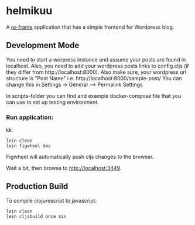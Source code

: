 # helmikuu

A [re-frame](https://github.com/Day8/re-frame) application that has a simple
frontend for Wordpress blog.

## Development Mode
You need to start a worpress instance and assume your posts are found in
localhost.
Also, you need to add your wordpress posts links to config.cljs (if they differ
from http://localhost:8000). Also make sure, your wordpress url structure is
"Post Name" i.e. http://localhost:8000/sample-post/ You can change this in
Settings -> General --> Permalink Settings

In scripts-folder you can find and example docker-compose file that you can use
to set up testing environment. 

### Run application:
kk
```
lein clean
lein figwheel dev
```

Figwheel will automatically push cljs changes to the browser.

Wait a bit, then browse to [http://localhost:3449](http://localhost:3449).

## Production Build


To compile clojurescript to javascript:

```
lein clean
lein cljsbuild once min
```
